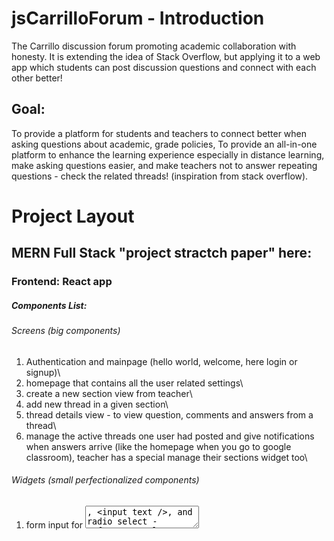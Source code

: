 # jsCarrilloForum - Introduction
The Carrillo discussion forum promoting academic collaboration with honesty. It is extending the idea of Stack Overflow, but applying it to a web app which students can post discussion questions and connect with each other better! 
## Goal: 
To provide a platform for students and teachers to connect better when asking questions about academic, grade policies, 
To provide an all-in-one platform to enhance the learning experience especially in distance learning, make asking questions easier, and make teachers not to answer repeating questions - check the related threads! (inspiration from stack overflow). 
#
# Project Layout
## MERN Full Stack "project stractch paper" here: 
### Frontend: React app
##### Components List: 
###### Screens (big components)
1. Authentication and mainpage (hello world, welcome, here login or signup)\
2. homepage that contains all the user related settings\
3. create a new section view from teacher\
4. add new thread in a given section\
5. thread details view - to view question, comments and answers from a thread\
6. manage the active threads one user had posted and give notifications when answers arrive (like the homepage when you go to google classroom), teacher has a special manage their sections widget too\
###### Widgets (small perfectionalized components)
1. form input for <textarea />, <input text />, and radio select - refer to google form's style\
2. thread / section widget where json list can be passed in (thread, section manage view is the same style / component)\


### Backend: Express module
#####    Here is the backend project layout: 
index.js is the main file which extends the routers\
###### Folders: 
routers : for containing express routers \
1. user authentication required routers that needs to extend auth middlewares\
2. routers to fetch - some auth required (fetch.js)\
3. to post - all auth required (posts.js)\

#####    URL Formats
/ : the url that returns the entire react app to the user\
/api/... : to fetch data from mongodb\
/posts/... : to post data\
